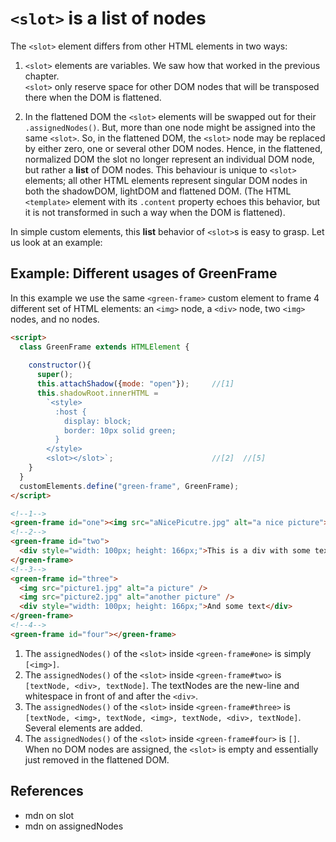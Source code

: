 # `<slot>` is a list of nodes

The `<slot>` element differs from other HTML elements in two ways:

1. `<slot>` elements are variables. We saw how that worked in the previous chapter.  
`<slot>` only reserve space for other DOM nodes that will be transposed there 
when the DOM is flattened.

2. In the flattened DOM the `<slot>` elements will be swapped out for their `.assignedNodes()`.
But, more than one node might be assigned into the same `<slot>`.
So, in the flattened DOM, the `<slot>` node may be replaced by either 
zero, one or several other DOM nodes. Hence, in the flattened, normalized DOM 
the slot no longer represent an individual DOM node, but rather a **list** of DOM nodes.
This behaviour is unique to `<slot>` elements; 
all other HTML elements represent singular DOM nodes in both 
the shadowDOM, lightDOM and flattened DOM.
(The HTML `<template>` element with its `.content` property echoes this behavior,
but it is not transformed in such a way when the DOM is flattened).

In simple custom elements, this **list** behavior of `<slot>`s is easy to grasp.
Let us look at an example:

## Example: Different usages of GreenFrame
In this example we use the same `<green-frame>` custom element to 
frame 4 different set of HTML elements: 
an `<img>` node, a `<div>` node, two `<img>` nodes, and no nodes.

```html
<script>
  class GreenFrame extends HTMLElement {       
    
    constructor(){
      super();
      this.attachShadow({mode: "open"});     //[1]
      this.shadowRoot.innerHTML =             
        `<style>
          :host {
            display: block;                                  
            border: 10px solid green;
          }
        </style>
        <slot></slot>`;                      //[2]  //[5]
    }
  }
  customElements.define("green-frame", GreenFrame);
</script>

<!--1-->
<green-frame id="one"><img src="aNicePicutre.jpg" alt="a nice picture"></green-frame>
<!--2-->
<green-frame id="two">                                                
  <div style="width: 100px; height: 166px;">This is a div with some text</div>
</green-frame>
<!--3-->
<green-frame id="three">                                                
  <img src="picture1.jpg" alt="a picture" />          
  <img src="picture2.jpg" alt="another picture" />          
  <div style="width: 100px; height: 166px;">And some text</div>
</green-frame>
<!--4-->
<green-frame id="four"></green-frame>                                  
```
1. The `assignedNodes()` of the `<slot>` inside `<green-frame#one>` is simply `[<img>]`.
2. The `assignedNodes()` of the `<slot>` inside `<green-frame#two>` is `[textNode, <div>, textNode]`.
The textNodes are the new-line and whitespace in front of and after the `<div>`.
3. The `assignedNodes()` of the `<slot>` inside `<green-frame#three>` is 
`[textNode, <img>, textNode, <img>, textNode, <div>, textNode]`.
Several elements are added.
4. The `assignedNodes()` of the `<slot>` inside `<green-frame#four>` is `[]`.
When no DOM nodes are assigned, the `<slot>` is empty and essentially just removed in the flattened DOM.

## References
 * mdn on slot
 * mdn on assignedNodes
 
<!--
`<slot>` elements can only be used inside a shadowDOM. 
When a `<slot>` element is instantiated in a shadowDOM document as a `<slot>` node, 
the `<slot>` node will get zero, one or several other "normal" nodes *assigned* to it.
These nodes are retrieved from the lightDOM of the children of the `host` node.
Once placed in an actual DOM, the `<slot>` node's variable value gets resolved and the result 
of this can be retrieved with the `<slot>` node's `.assignedNodes()` method.

The view in the browser uses the DOM as it's basis of representation.
Before shadowDOM and `<slot>` elements this was just one thing.
But in the post shadowDOM era, the actual DOM now has two representations:
1. **the (normal) DOM** with `<slot>` nodes still in place, and
2. **the flattened DOM** where all the `<slot>` nodes are replaced with their `.assignedNodes()`.

> ?? todo a diagram of the flattened DOM. With a picture describing the `assignedNodes()` of each slot
And pointer's to what is the lightDOM and shadowDOM of each entity.??
-->